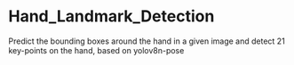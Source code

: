 # Hand_Landmark_Detection
Predict the bounding boxes around the hand in a given image and detect 21 key-points on the hand, based on yolov8n-pose

